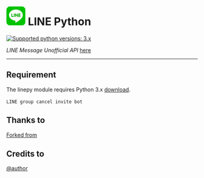 
# ![logo](Cancel/LINE.png) LINE Python

 [![Supported python versions: 3.x](https://img.shields.io/badge/python-3.x-green.svg "Supported python versions: 3.x")](https://www.python.org/downloads/) 

*LINE Message Unofficial API* [here](https://github.com/yinmo-public/linepy)

----

## Requirement

The linepy module requires Python 3.x  [download](https://www.python.org/downloads/). 

```LINE group cancel invite bot```

## Thanks to 
[Forked from](https://github.com/rootmelo92118/cancelbot)

## Credits to
[@author](https://line.me/ti/p/3eamxoks_T)
